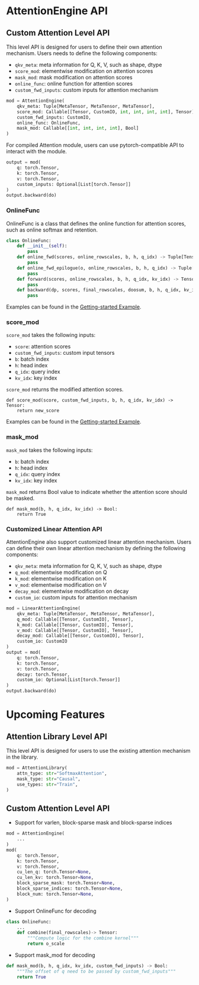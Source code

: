 # AttentionEngine API


## Custom Attention Level API
This level API is designed for users to define their own attention mechanism. Users needs to define the following components:
- `qkv_meta`: meta information for Q, K, V, such as shape, dtype
- `score_mod`: elementwise modification on attention scores
- `mask_mod`: mask modification on attention scores
- `online_func`: online function for attention scores
- `custom_fwd_inputs`: custom inputs for attention mechanism
```py
mod = AttentionEngine(
    qkv_meta: Tuple[MetaTensor, MetaTensor, MetaTensor],
    score_mod: Callable[[Tensor, CustomIO, int, int, int, int], Tensor],
    custom_fwd_inputs: CustomIO,
    online_func: OnlineFunc,
    mask_mod: Callable[[int, int, int, int], Bool]
)
```

For compiled Attention module, users can use pytorch-compatible API to interact with the module.
```py
output = mod(
    q: torch.Tensor,
    k: torch.Tensor,
    v: torch.Tensor,
    custom_inputs: Optional[List[torch.Tensor]]
)
output.backward(do)
```

### OnlineFunc

OnlineFunc is a class that defines the online function for attention scores, such as online softmax and retention.
```py
class OnlineFunc:
    def __init__(self):
        pass
    def online_fwd(scores, online_rowscales, b, h, q_idx) -> Tuple[Tensor, Dict[str, Tensor], Tensor]:
        pass
    def online_fwd_epilogue(o, online_rowscales, b, h, q_idx) -> Tuple[Tensor, Dict[str, Tensor]]:
        pass
    def forward(scores, online_rowscales, b, h, q_idx, kv_idx) -> Tensor:
        pass
    def backward(dp, scores, final_rowscales, doosum, b, h, q_idx, kv_idx) -> Tensor:
        pass
```
Examples can be found in the [Getting-started Example](./getting_started_example.md).

### score_mod
`score_mod` takes the following inputs:
- `score`: attention scores
- `custom_fwd_inputs`: custom input tensors
- `b`: batch index
- `h`: head index
- `q_idx`: query index
- `kv_idx`: key index

`score_mod` returns the modified attention scores.
```
def score_mod(score, custom_fwd_inputs, b, h, q_idx, kv_idx) -> Tensor:
    return new_score
```

Examples can be found in the [Getting-started Example](./getting_started_example.md).

### mask_mod
`mask_mod` takes the following inputs:
- `b`: batch index
- `h`: head index
- `q_idx`: query index
- `kv_idx`: key index

`mask_mod` returns Bool value to indicate whether the attention score should be masked.
```
def mask_mod(b, h, q_idx, kv_idx) -> Bool:
    return True
```


### Customized Linear Attention API

AttentionEngine also support customized linear attention mechanism. Users can define their own linear attention mechanism by defining the following components:
- `qkv_meta`: meta information for Q, K, V, such as shape, dtype
- `q_mod`: elementwise modification on Q
- `k_mod`: elementwise modification on K
- `v_mod`: elementwise modification on V
- `decay_mod`: elementwise modification on decay
- `custom_io`: custom inputs for attention mechanism
```py
mod = LinearAttentionEngine(
    qkv_meta: Tuple[MetaTensor, MetaTensor, MetaTensor],
    q_mod: Callable[[Tensor, CustomIO], Tensor],
    k_mod: Callable[[Tensor, CustomIO], Tensor],
    v_mod: Callable[[Tensor, CustomIO], Tensor],
    decay_mod: Callable[[Tensor, CustomIO], Tensor],
    custom_io: CustomIO
)
output = mod(
    q: torch.Tensor,
    k: torch.Tensor,
    v: torch.Tensor,
    decay: torch.Tensor,
    custom_io: Optional[List[torch.Tensor]]
)
output.backward(do)
```



# Upcoming Features 

## Attention Library Level API
This level API is designed for users to use the existing attention mechanism in the library. 
```py
mod = AttentionLibrary(
    attn_type: str="SoftmaxAttention",
    mask_type: str="Causal",
    use_types: str="Train",
)
```

## Custom Attention Level API
- Support for varlen, block-sparse mask and block-sparse indices
```py
mod = AttentionEngine(
    ...
)
mod(
    q: torch.Tensor,
    k: torch.Tensor,
    v: torch.Tensor,
    cu_len_q: torch.Tensor=None,
    cu_len_kv: torch.Tensor=None,
    block_sparse_mask: torch.Tensor=None,
    block_sparse_indices: torch.Tensor=None,
    block_num: torch.Tensor=None,
)
```
- Support OnlineFunc for decoding
```py
class OnlineFunc:
    ...
    def combine(final_rowscales)-> Tensor:
        """Compute logic for the combine kernel"""
        return o_scale

```
- Support mask_mod for decoding

```py
def mask_mod(b, h, q_idx, kv_idx, custom_fwd_inputs) -> Bool:
    """The offset of q need to be passed by custom_fwd_inputs"""
    return True
```


